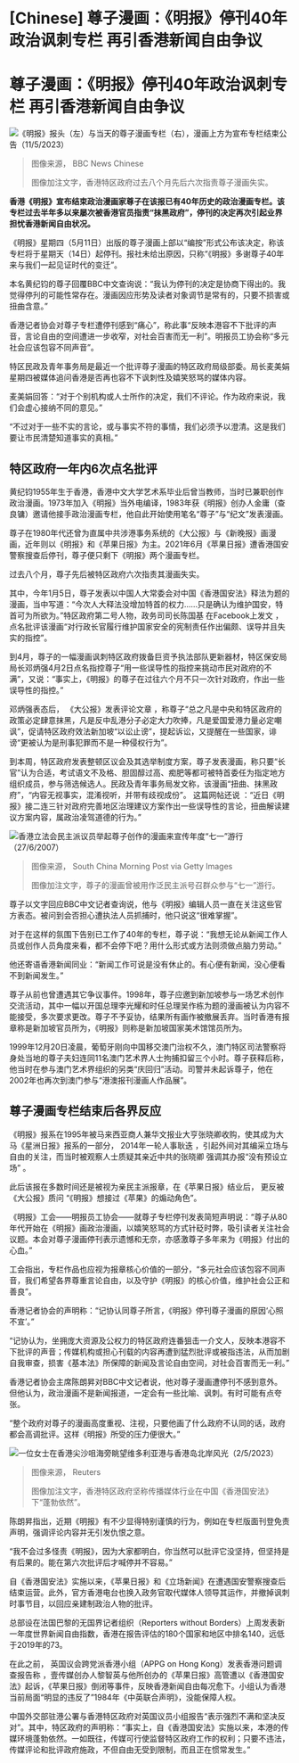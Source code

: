 # [Chinese] 尊子漫画：《明报》停刊40年政治讽刺专栏 再引香港新闻自由争议

#  尊子漫画：《明报》停刊40年政治讽刺专栏 再引香港新闻自由争议


![《明报》报头（左）与当天的尊子漫画专栏（右），漫画上方为宣布专栏结束公告（11/5/2023）](_129664490_20230511_124744.jpg)

> 图像来源，  BBC News Chinese
>
> 图像加注文字，香港特区政府过去八个月先后六次指责尊子漫画失实。

**香港《明报》宣布结束政治漫画家尊子在该报已有40年历史的政治漫画专栏。该专栏过去半年多以来屡次被香港官员指责“抹黑政府”，停刊的决定再次引起业界担忧香港新闻自由状况。**

《明报》星期四（5月11日）出版的尊子漫画上部以“编按”形式公布该决定，称该专栏将于星期天（14日）起停刊。报社未给出原因，只称“《明报》多谢尊子40年来与我们一起见证时代的变迁”。

本名黄纪钧的尊子回覆BBC中文查询说：“我认为停刊的决定是协商下得出的。我觉得停刋的可能性常存在。漫画因应形势及读者对象调节是常有的，只要不损害或扭曲含意。”

香港记者协会对尊子专栏遭停刊感到“痛心”，称此事“反映本港容不下批评的声音，言论自由的空间遭进一步收窄，对社会百害而无一利”。明报员工协会称“多元社会应该包容不同声音”。

特区民政及青年事务局是最近一个批评尊子漫画的特区政府局级部委。局长麦美娟星期四被媒体追问香港是否再也容不下讽刺性及嬉笑怒骂的媒体内容。

麦美娟回答：“对于个别机构或人士所作的决定，我们不评论。作为政府来说，我们会虚心接纳不同的意见。”

“不过对于一些不实的言论，或与事实不符的事情，我们必须予以澄清。这是我们要让市民清楚知道事实的真相。”

##  特区政府一年内6次点名批评


黄纪钧1955年生于香港，香港中文大学艺术系毕业后曾当教师，当时已兼职创作政治漫画。1973年加入《明报》当外电编译，1983年获《明报》创办人金庸（查良镛）邀请他接手政治漫画专栏，他自此开始使用笔名“尊子”与“纪文”发表漫画。

尊子在1980年代还曾为直属中共涉港事务系统的《大公报》与《新晚报》画漫画，近年则以《明报》和《苹果日报》为主。2021年6月《苹果日报》遭香港国安警察搜查后停刊，尊子便只剩下《明报》两个漫画专栏。

过去八个月，尊子先后被特区政府六次指责其漫画失实。

其中，今年1月5日，尊子发表以中国人大常委会对中国《香港国安法》释法为题的漫画，当中写道：“今次人大释法没增加特首的权力……只是确认为维护国安，特首可为所欲为。”特区政府第二号人物，政务司司长陈国基 在Facebook上发文  ，点名批评该漫画“对行政长官履行维护国家安全的宪制责任作出偏颇、误导并且失实的指控”。

到4月，尊子的一幅漫画讽刺特区政府拨备巨资予执法部队更新器材，特区保安局局长邓炳强4月2日点名指控尊子“用一些误导性的指控来挑动市民对政府的不满”，又说：“事实上，《明报》的尊子在过往六个月不只一次针对政府，作出一些误导性的指控。”

邓炳强表态后， 《大公报》发表评论文章  ，称尊子“总之凡是中央和特区政府的政策必定肆意抹黑，凡是反中乱港分子必定大力吹捧，凡是爱国爱港力量必定嘲讽”，促请特区政府效法新加坡“以讼止谤”，提起诉讼，又提醒在一些国家，诽谤“更被认为是刑事犯罪而不是一种侵权行为”。

到本周，特区政府发表整顿区议会及其选举制度方案，尊子发表漫画，称只要“长官”认为合适，考试语文不及格、胆固醇过高、痴肥等都可被特首委任为指定地方组织成员，参与筛选候选人。民政及青年事务局发文称，该漫画“扭曲、抹黑政府”，“内容无视事实，混淆视听，并带有歧视成份”。
 这篇网帖还说  ：“近日《明报》接二连三针对政府完善地区治理建议方案作出一些误导性的言论，扭曲解读建议方案内容，属政治凌驾道德的行为。”

![香港立法会民主派议员举起尊子创作的漫画来宣传年度“七一”游行（27/6/2007）](_129666308_gettyimages-1125035955.jpg)

> 图像来源，  South China Morning Post via Getty Images
>
> 图像加注文字，尊子的漫画曾被用作泛民主派号召群众参与“七一”游行。

尊子以文字回应BBC中文记者查询说，他与《明报》编辑人员一直在关注这些官方表态。被问到会否担心遭执法人员抓捕时，他只说这“很难掌握”。

对于在这样的氛围下告别已工作了40年的专栏，尊子说：“我想无论从新闻工作人员或创作人员角度来看，都不会停下吧？用什么形式或方法则须做点脑力劳动。”

他还寄语香港新闻同业：“新闻工作可说是没有休止的。有心便有新闻，没心便看不到新闻发生。”

尊子从前也曾遭遇其它争议事件。1998年，尊子应邀到新加坡参与一场艺术创作交流活动，其中一幅以开国总理李光耀和时任总理吴作栋为题的漫画被认为内容不能接受，多次要求更改。尊子不予妥协，结果所有画作被撤展丢弃。当时香港有报章称是新加坡官员所为，《明报》则称是新加坡国家美术馆馆员所为。

1999年12月20日凌晨，葡萄牙刚向中国移交澳门治权不久，澳门特区司法警察将身处当地的尊子夫妇连同11名澳门艺术界人士拘捕扣留三个小时。尊子获释后称，他当时在参与澳门艺术界组织的另类“庆回归”活动。司警并未起诉尊子，他在2002年也再次到澳门参与“港澳报刊漫画人作品展”。

##  尊子漫画专栏结束后各界反应

《明报》报系在1995年被马来西亚商人兼华文报业大亨张晓卿收购，使其成为大马《星洲日报》报系的一部分， 2014年一轮人事耿迭  ，引起外间对其编采立场与自由的关注，而当时被观察人士质疑其亲近中共的张晓卿 强调其办报“没有预设立场”  。

此后该报在多数时间还是被视为亲民主派报章，在《苹果日报》结业后， 更反被《大公报》质问  “《明报》想接过《苹果》的煽动角色”。

《明报》工会——明报员工协会——就尊子专栏停刊发表简短声明说：“尊子从80年代开始在《明报》画政治漫画，以嬉笑怒骂的方式针砭时弊，吸引读者关注社会议题。本会对尊子漫画停刊表示遗憾和无奈，亦感激尊子多年来为《明报》付出的心血。”

工会指出，专栏作品也应视为报章核心价值的一部分，“多元社会应该包容不同声音，我们希望各界尊重言论自由，以及守护《明报》的核心价值，维护社会公正和善良”。

香港记者协会的声明称：“记协认同尊子所言，《明报》停刊尊子漫画的原因‘心照不宣’。”

“记协认为，坐拥庞大资源及公权力的特区政府连番狙击一介文人，反映本港容不下批评的声音；传媒机构或担心刊载的内容再遭到猛烈批评或被指违法，从而加剧自我审查，损害《基本法》所保障的新闻及言论自由空间，对社会百害而无一利。”

香港记者协会主席陈朗昇对BBC中文记者说，他对尊子漫画遭停刊不感到意外。但他认为，政治漫画不是新闻报道，一定会有一些比喻、讽刺。有时可能有点夸张。

“整个政府对尊子的漫画高度重视、注视，只要他画了什么政府不认同的话，政府都会高调批评。这样《明报》所受的压力便很大。”

![一位女士在香港尖沙咀海旁眺望维多利亚港与香港岛北岸风光（2/5/2023）](_129666313_102931.2023-05-02t102854z_2003379458_rc28q0agmg00_rtrmadp_3_hongkong-economy-gdp.jpg)

> 图像来源，  Reuters
>
> 图像加注文字，香港特区政府坚称传播媒体行业在中国《香港国安法》下“蓬勃依然”。

陈朗昇指出，近期《明报》有不少显得特别谨慎的行为，例如在专栏版面刊登免责声明，强调评论内容并无引发仇恨之意。

“我不会过多怪责《明报》，因为大家都明白，你当然可以批评它没坚持，但坚持是有后果的。能在第六次批评后才喊停并不容易。”

自《香港国安法》实施以来，《苹果日报》和《立场新闻》在遭遇国安警察搜查后结束运营。此外，官方香港电台也换入政务官取代媒体人领导其运作，并撤掉讽刺时事节目，以回应亲建制政治人物的批评。

总部设在法国巴黎的无国界记者组织（Reporters without Borders）上周发表新一年度世界新闻自由指数，香港在报告评估的180个国家和地区中排名140，远低于2019年的73。

在此之前， 英国议会跨党派香港小组（APPG on Hong Kong）发表香港问题调查报告称  ，壹传媒创办人黎智英与他所创办的《苹果日报》高管遭以《香港国安法》起诉，《苹果日报》倒闭等事件，反映香港新闻自由每况愈下。小组认为香港当前局面“明显的违反了”1984年《中英联合声明》，没能保障人权。

中国外交部驻港公署与香港特区政府对英国议员小组报告“表示强烈不满和坚决反对”。其中，特区政府的声明称：“事实上，自《香港国安法》实施以来，本港的传媒环境蓬勃依然。一如既往，传媒可行使监督特区政府工作的权利；只要不违法，传媒评论和批评政府施政，不但自由无受到限制，而且正在惯常发生。”


